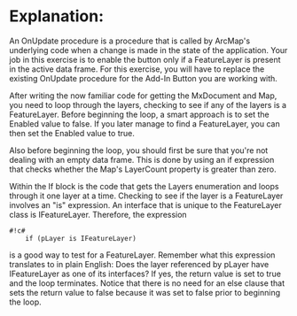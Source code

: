 # Explanation: #

An OnUpdate procedure is a procedure that is called by ArcMap's underlying code when a change is made in the state of the application.  Your job in this exercise is to enable the button only if a FeatureLayer is present in the active data frame.  For this exercise, you will have to replace the existing OnUpdate procedure for the Add-In Button you are working with.

After writing the now familiar code for getting the MxDocument and Map, you need to loop through the layers, checking to see if any of the layers is a FeatureLayer. Before beginning the loop, a smart approach is to set the Enabled value to false. If you later manage to find a FeatureLayer, you can then set the Enabled value to true.

Also before beginning the loop, you should first be sure that you're not dealing with an empty data frame. This is done by using an if expression that checks whether the Map's LayerCount property is greater than zero.

Within the If block is the code that gets the Layers enumeration and loops through it one layer at a time. Checking to see if the layer is a FeatureLayer involves an "is" expression. An interface that is unique to the FeatureLayer class is IFeatureLayer. Therefore, the expression

```
#!c#
	if (pLayer is IFeatureLayer)
```
is a good way to test for a FeatureLayer. Remember what this expression translates to in plain English: Does the layer referenced by pLayer have IFeatureLayer as one of its interfaces? If yes, the return value is set to true and the loop terminates. Notice that there is no need for an else clause that sets the return value to false because it was set to false prior to beginning the loop.

